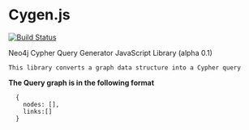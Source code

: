 # Cygen.js

[![Build Status](https://secure.travis-ci.org/live/Cygen.js.png?branch=master)](http://travis-ci.org/live/Cygen.js)

Neo4j Cypher Query Generator JavaScript Library (alpha 0.1)

    This library converts a graph data structure into a Cypher query

**The Query graph is in the following format**

```  
  {
    nodes: [],
    links:[]
  }
